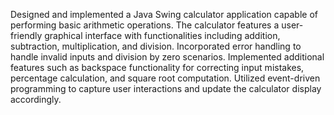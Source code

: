 Designed and implemented a Java Swing calculator application capable of performing basic arithmetic operations. The calculator features a user-friendly graphical interface with functionalities including addition, subtraction, multiplication, and division. Incorporated error handling to handle invalid inputs and division by zero scenarios. Implemented additional features such as backspace functionality for correcting input mistakes, percentage calculation, and square root computation. Utilized event-driven programming to capture user interactions and update the calculator display accordingly.

